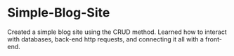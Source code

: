 # Simple-Blog-Site
Created a simple blog site using the CRUD method. Learned how to interact with databases, back-end http requests, and connecting it all with a front-end. 
